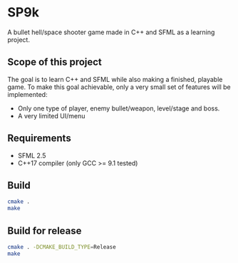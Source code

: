 # SP9k

A bullet hell/space shooter game made in C++ and SFML as a learning project.

## Scope of this project
The goal is to learn C++ and SFML while also making a finished, playable game. To make this goal achievable, only a very small set of features will be implemented: 
 - Only one type of player, enemy bullet/weapon, level/stage and boss.
 - A very limited UI/menu
 
## Requirements
 - SFML 2.5
 - C++17 compiler (only GCC >= 9.1 tested)

## Build
```sh
cmake .
make
```

## Build for release
```sh
cmake . -DCMAKE_BUILD_TYPE=Release
make
```

